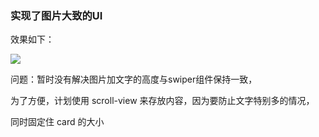 ### 实现了图片大致的UI

效果如下：

![](001.gif)





问题：暂时没有解决图片加文字的高度与swiper组件保持一致，

为了方便，计划使用 scroll-view 来存放内容，因为要防止文字特别多的情况，

同时固定住 card 的大小